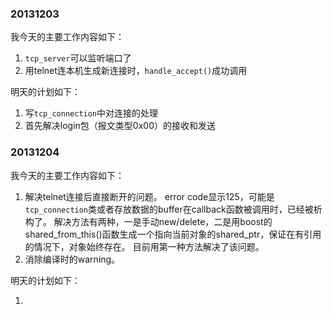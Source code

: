 ### 20131203

我今天的主要工作内容如下：

1. `tcp_server`可以监听端口了
2. 用telnet连本机生成新连接时，`handle_accept()`成功调用

明天的计划如下：

1. 写`tcp_connection`中对连接的处理
2. 首先解决login包（报文类型0x00）的接收和发送

### 20131204

我今天的主要工作内容如下：

1. 解决telnet连接后直接断开的问题。
  error code显示125，可能是`tcp_connection`类或者存放数据的buffer在callback函数被调用时，已经被析构了。
  解决方法有两种，一是手动new/delete，二是用boost的shared_from_this()函数生成一个指向当前对象的shared_ptr，保证在有引用的情况下，对象始终存在。
  目前用第一种方法解决了该问题。
2. 消除编译时的warning。

明天的计划如下：

1. 
